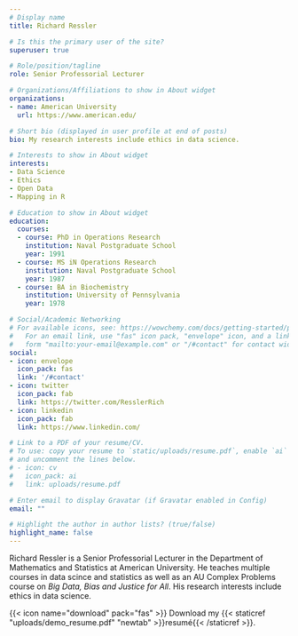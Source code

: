 ```yaml
---
# Display name
title: Richard Ressler

# Is this the primary user of the site?
superuser: true

# Role/position/tagline
role: Senior Professorial Lecturer

# Organizations/Affiliations to show in About widget
organizations:
- name: American University
  url: https://www.american.edu/

# Short bio (displayed in user profile at end of posts)
bio: My research interests include ethics in data science.

# Interests to show in About widget
interests:
- Data Science
- Ethics
- Open Data
- Mapping in R

# Education to show in About widget
education:
  courses:
  - course: PhD in Operations Research
    institution: Naval Postgraduate School
    year: 1991
  - course: MS iN Operations Research
    institution: Naval Postgraduate School
    year: 1987
  - course: BA in Biochemistry
    institution: University of Pennsylvania
    year: 1978

# Social/Academic Networking
# For available icons, see: https://wowchemy.com/docs/getting-started/page-builder/#icons
#   For an email link, use "fas" icon pack, "envelope" icon, and a link in the
#   form "mailto:your-email@example.com" or "/#contact" for contact widget.
social:
- icon: envelope
  icon_pack: fas
  link: '/#contact'
- icon: twitter
  icon_pack: fab
  link: https://twitter.com/ResslerRich
- icon: linkedin
  icon_pack: fab
  link: https://www.linkedin.com/

# Link to a PDF of your resume/CV.
# To use: copy your resume to `static/uploads/resume.pdf`, enable `ai` icons in `params.toml`, 
# and uncomment the lines below.
# - icon: cv
#   icon_pack: ai
#   link: uploads/resume.pdf

# Enter email to display Gravatar (if Gravatar enabled in Config)
email: ""

# Highlight the author in author lists? (true/false)
highlight_name: false
---
```


Richard Ressler is a Senior Professorial Lecturer in the Department of Mathematics and Statistics at American University.  He teaches multiple courses in data scince and statistics as well as an AU Complex Problems course on *Big Data, Bias and Justice for All*. His research interests include ethics in data science.

{{< icon name="download" pack="fas" >}} Download my {{< staticref "uploads/demo_resume.pdf" "newtab" >}}resumé{{< /staticref >}}.
